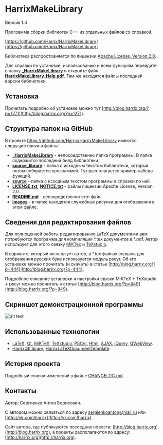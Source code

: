 HarrixMakeLibrary
=================

Версия 1.4

Программа сборки библиотек C++ из отдельных файлов со справкой.

[https://github.com/Harrix/HarrixMakeLibrary](https://github.com/Harrix/HarrixMakeLibrary)

Библиотека распространяется по лицензии [Apache License, Version 2.0](https://github.com/Harrix/HarrixMakeLibrary/blob/master/LICENSE.txt).

Для справки по установке, использованию и всем функциям перейдите в папку [**_HarrixMakeLibrary**](https://github.com/Harrix/HarrixMakeLibrary/blob/master/_HarrixMakeLibrary) и откройте файл [**HarrixMakeLibrary_Help.pdf**](https://github.com/Harrix/HarrixMakeLibrary/blob/master/_library/HarrixMakeLibrary_Help.pdf). Там же находятся файлы последней версии библиотеки.

Установка
---------

Прочитать подробно об установке можно тут [http://blog.harrix.org/?p=1271](http://blog.harrix.org/?p=1271).

Структура папок на GitHub
-------------------------

В проекте https://github.com/Harrix/HarrixMakeLibrary имеются следущие папки и файлы:

 * [**_HarrixMakeLibrary**](https://github.com/Harrix/HarrixMakeLibrary/blob/master/_HarrixMakeLibrary) - непосредственно папка программы. В папке содержится последний билд библиотеки.
 * [**source_library**](https://github.com/Harrix/HarrixMakeLibrary/blob/master/source_library) - папка с исходным текстом библиотеки, который потом собирается программой. Тут располагается пример набора функций.
 * [**source**](https://github.com/Harrix/HarrixMakeLibrary/blob/master/source_make) - папка с исходным текстом программы и справки по ней.
 * [**LICENSE.txt**](https://github.com/Harrix/HarrixMakeLibrary/blob/master/LICENSE.txt), [**NOTICE.txt**](https://github.com/Harrix/HarrixMakeLibrary/blob/master/NOTICE.txt) - файлы лицензии Apache License, Version 2.0.
 * [**README.md**](https://github.com/Harrix/HarrixMakeLibrary/blob/master/README.md) - непосредственно этот файл.
 * [**images**](https://github.com/Harrix/HarrixMakeLibrary/blob/master/images) - в папке находятся служебные рисунки для отображения в этом файле.
 
Сведения для редактирования файлов
----------------------------------

Для полноценной работы редактированию LaTeX документами вам потребуются программа для компиляции \*.tex документов в \*.pdf. Автор использует для этого связку [MiKTex](http://www.miktex.org/) и [TeXstudio](http://texstudio.sourceforge.net/). 

В варианте, который использует автор, в \*.tex файлах справок для отображения русских букв используется модуль pscyr. Об его установке можно прочитать (и скачать) в статье [http://blog.harrix.org/?p=444](http://blog.harrix.org/?p=444).

Подробное описание установки и настройки связки MiKTeX + TeXstudio + pscyr можно прочитать в статье [http://blog.harrix.org/?p=849](http://blog.harrix.org/?p=849).

Скриншот демонстрационной программы
------------------------------------

![alt text](https://raw.github.com/Harrix/HarrixMakeLibrary/master/images/demo.png "Пример работы программы демонстрации")

Использованные технологии
-------------------------

- [LaTeX](http://ru.wikipedia.org/wiki/LaTeX), [Qt](http://qt-project.org/), [MiKTeX](http://miktex.org/), [TeXstudio](http://texstudio.sourceforge.net/), [PSCyr]([http://blog.harrix.org/?p=444](http://blog.harrix.org/?p=444)), [Html](http://ru.wikipedia.org/wiki/HTML), [AJAX](http://ru.wikipedia.org/wiki/AJAX), [jQuery](http://jquery.com/), [QWebView](http://qt-project.org/doc/qt-5/qwebview.html).
- [HarrixQtLibrary](https://github.com/Harrix/HarrixQtLibrary), [HarrixLaTeXDocumentTemplate](https://github.com/Harrix/HarrixLaTeXDocumentTemplate).
 
История проекта
---------------

Подробный список изменений в файле [CHANGELOG.md](https://github.com/Harrix/HarrixMakeLibrary/blob/master/CHANGELOG.md).

Контакты
--------

Автор: Сергиенко Антон Борисович.

С автором можно связаться по адресу [sergienkoanton@mail.ru](mailto:sergienkoanton@mail.ru) или  [http://vk.com/harrix](http://vk.com/harrix).

Сайт автора, где публикуются последние новости: [http://blog.harrix.org](http://blog.harrix.org), а проекты располагаются по адресу: [http://harrix.org](http://harrix.org).
